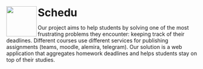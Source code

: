<a href="https://schedu.pages.dev">
  <img align="left" height="80px" src="https://www.iconfinder.com/icons/1054989/download/png/512">
</a>
<h1 style="display: inline;">
  Schedu
</h1>

Our project aims to help students by solving one of the most frustrating problems they encounter: keeping track of their deadlines. Different courses use different services for publishing assignments (teams, moodle, alemira, telegram). Our solution is a web application that aggregates homework deadlines and helps students stay on top of their studies.
